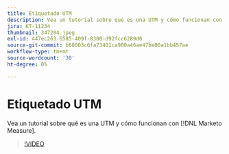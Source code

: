 ```yaml
---
title: Etiquetado UTM
description: Vea un tutorial sobre qué es una UTM y cómo funcionan con [!DNL Marketo Measure].
jira: KT-11234
thumbnail: 347204.jpeg
exl-id: 447ec263-6585-409f-8300-d92fcc6289d6
source-git-commit: b60003c6fa73401ca980a46ae47be00a1bb457ae
workflow-type: tm+mt
source-wordcount: '30'
ht-degree: 0%

---
```


# Etiquetado UTM

Vea un tutorial sobre qué es una UTM y cómo funcionan con [!DNL Marketo Measure].

>[!VIDEO](https://video.tv.adobe.com/v/347204/?quality=12&learn=on)
